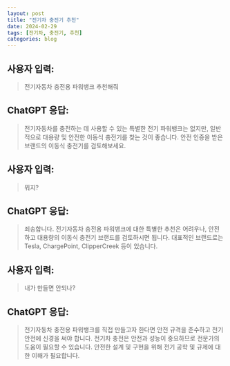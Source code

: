 ```yaml
---
layout: post
title: "전기차 충전기 추천"
date: 2024-02-29
tags: [전기차, 충전기, 추천]
categories: blog
---
```


## 사용자 입력:
> 전기자동차 충전용 파워뱅크 추천해줘

## ChatGPT 응답:
> 전기자동차를 충전하는 데 사용할 수 있는 특별한 전기 파워뱅크는 없지만, 일반적으로 대용량 및 안전한 이동식 충전기를 찾는 것이 좋습니다. 안전 인증을 받은 브랜드의 이동식 충전기를 검토해보세요.

## 사용자 입력:
> 뭐지?

## ChatGPT 응답:
> 죄송합니다. 전기자동차 충전용 파워뱅크에 대한 특별한 추천은 어려우나, 안전하고 대용량의 이동식 충전기 브랜드를 검토하시면 됩니다. 대표적인 브랜드로는 Tesla, ChargePoint, ClipperCreek 등이 있습니다.

## 사용자 입력:
> 내가 만들면 안되나?

## ChatGPT 응답:
> 전기자동차 충전용 파워뱅크를 직접 만들고자 한다면 안전 규격을 준수하고 전기 안전에 신경을 써야 합니다. 전기차 충전은 안전과 성능이 중요하므로 전문가의 도움이 필요할 수 있습니다. 안전한 설계 및 구현을 위해 전기 공학 및 규제에 대한 이해가 필요합니다.

